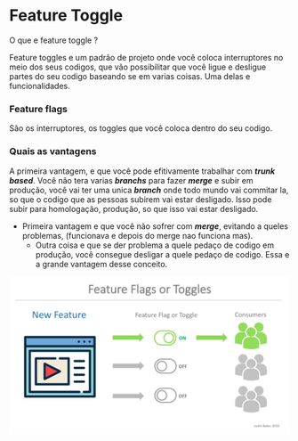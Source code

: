 # Feature Toggle

O que e feature toggle ?

Feature toggles e um padrão de projeto onde você coloca interruptores no meio dos seus codigos, que vão possibilitar que você ligue e desligue partes do seu codigo baseando se em varias coisas. Uma delas e funcionalidades.

### Feature flags

São os interruptores, os toggles que você coloca dentro do seu codigo.

### Quais as vantagens

A primeira vantagem, e que você pode efitivamente trabalhar com ***trunk based***. Você não tera varias ***branchs*** para fazer ***merge*** e subir em produção, você vai ter uma unica ***branch*** onde todo mundo vai commitar la, so que o codigo que as pessoas subirem vai estar desligado. Isso pode subir para homologação, produção, so que isso vai estar desligado.

  - Primeira vantagem e que você não sofrer com ***merge***, evitando a queles problemas, (funcionava e depois do merge nao funciona mas).
    - Outra coisa e que se der problema a quele pedaço de codigo em produção, você consegue desligar a quele pedaço de codigo. Essa e a grande vantagem desse conceito.

![feature_toggles](img/feature_toggles.jpeg)